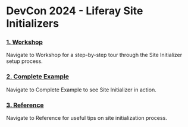 # DevCon 2024 - Liferay Site Initializers

### [1. Workshop](documentation/workshop/README.md)

Navigate to Workshop for a step-by-step tour through the Site Initializer setup process.

### [2. Complete Example](documentation/complete-example/README.md)

Navigate to Complete Example to see Site Initializer in action.

### [3. Reference](documentation/reference/README.md)

Navigate to Reference for useful tips on site initialization process.
